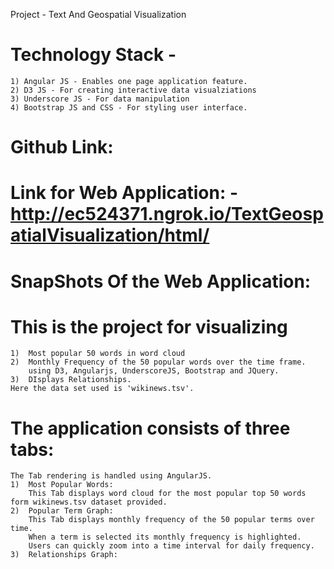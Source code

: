 
Project - Text And Geospatial Visualization

#	Technology Stack -
	1) Angular JS - Enables one page application feature.
	2) D3 JS - For creating interactive data visualziations
	3) Underscore JS - For data manipulation
	4) Bootstrap JS and CSS - For styling user interface.

#	Github Link:

#	Link for Web Application: - http://ec524371.ngrok.io/TextGeospatialVisualization/html/ 

#	SnapShots Of the Web Application:

#	This is the project for visualizing 
	1) 	Most popular 50 words in word cloud
	2)	Monthly Frequency of the 50 popular words over the time frame.
		using D3, Angularjs, UnderscoreJS, Bootstrap and JQuery.
	3)	DIsplays Relationships.
	Here the data set used is 'wikinews.tsv'.	
	
#	The application consists of three tabs:
	The Tab rendering is handled using AngularJS.
	1) 	Most Popular Words:
		This Tab displays word cloud for the most popular top 50 words form wikinews.tsv dataset provided.
	2)	Popular Term Graph:
		This Tab displays monthly frequency of the 50 popular terms over time.
		When a term is selected its monthly frequency is highlighted.
		Users can quickly zoom into a time interval for daily frequency.
	3)	Relationships Graph:
		
		